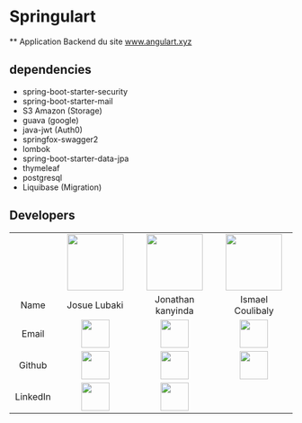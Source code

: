 # Springulart

** Application Backend du site www.angulart.xyz

## dependencies
- spring-boot-starter-security
- spring-boot-starter-mail 
- S3 Amazon (Storage)
- guava (google)
- java-jwt (Auth0)
- springfox-swagger2
- lombok
- spring-boot-starter-data-jpa
- thymeleaf
- postgresql
- Liquibase (Migration)


## Developers
<table width="300px">
<tr width="300px">
<td width="1%"></td>
    <td width="5%" align="center"><img src="https://avatars.githubusercontent.com/u/70981701?v=4" width="100"/> </td>
    <td width="7%" align="center"><img src="https://avatars.githubusercontent.com/u/55114686?v=4" width="100"/> </td>
    <td width="5%" align="center"><img src="https://avatars.githubusercontent.com/u/47092200?v=4" width="100"/> </td>
</tr>
<tr>
    <td align="center">Name</td>
    <td align="center">Josue Lubaki</td>
    <td align="center">Jonathan kanyinda</td>
    <td align="center">Ismael Coulibaly</td>
</tr>
<tr>
    <td align="center">Email</td>
    <td align="center">
        <a href="mailto:josue.lubaki@uqtr.ca">
            <img src="https://c8.alamy.com/zooms/9/e27e2d831fe64a5a91135a61f494af6a/rkahff.jpg" width="50">
        </a>
    </td>
    <td align="center">
        <a href="mailto:jonathan.kanyinda.muamba@uqtr.ca">
            <img src="https://c8.alamy.com/zooms/9/e27e2d831fe64a5a91135a61f494af6a/rkahff.jpg" width="50">
        </a>
    </td>
    <td align="center">
        <a href="mailto:ismael.Coulibaly@uqtr.ca">
            <img src="https://c8.alamy.com/zooms/9/e27e2d831fe64a5a91135a61f494af6a/rkahff.jpg" width="50">
        </a>
    </td>
</tr>
<tr><td align="center">Github</td>
    <td align="center"><a href="https://github.com/josue-lubaki"><img src="https://findicons.com/files/icons/2779/simple_icons/256/github_256_black.png" width="50"/></a></td>
    <td align="center"><a href="https://github.com/jonathann243"><img src="https://findicons.com/files/icons/2779/simple_icons/256/github_256_black.png" width="50"/></a></td>
    <td align="center"><a href="https://github.com/ismaelcoulibaly"><img src="https://findicons.com/files/icons/2779/simple_icons/256/github_256_black.png" width="50"/></a></td>
</tr>
<tr><td align="center">LinkedIn</td>
    <td align="center"><a href="https://www.linkedin.com/in/josue-lubaki/"><img src="https://image.similarpng.com/very-thumbnail/2021/01/Black-linkedin-logo-design-on-transparent-background-PNG.png" width="50" /></a></td>
    <td align="center"><a href="https://www.linkedin.com/in/jonathan-kanyinda-1412701a0/"><img src="https://image.similarpng.com/very-thumbnail/2021/01/Black-linkedin-logo-design-on-transparent-background-PNG.png" width="50"/></a></td>
</tr>
</table>